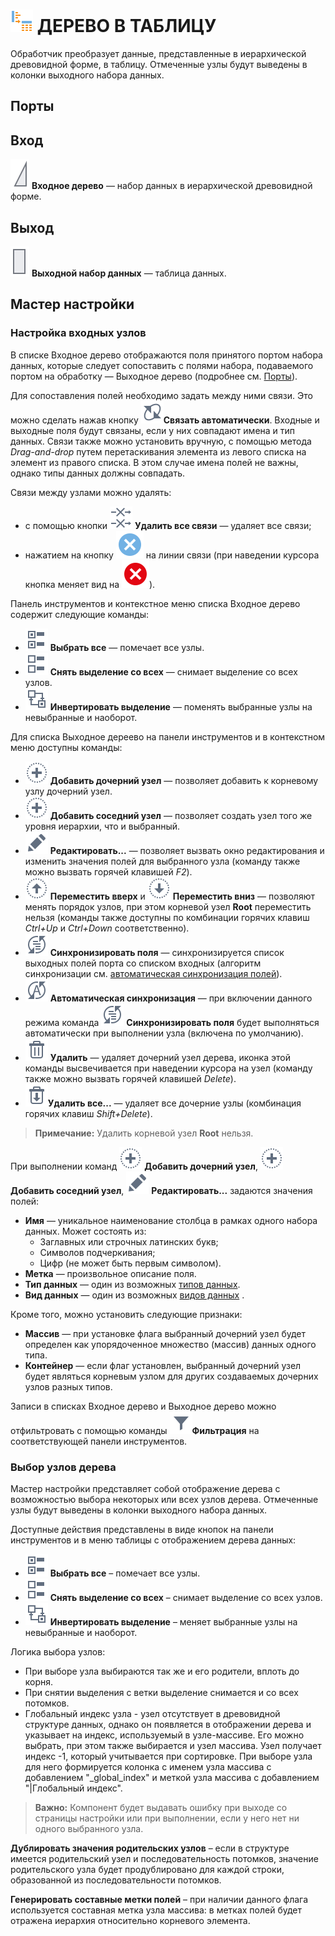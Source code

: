 # ![](../../images/icons/components/tree-to-data_default.svg) ДЕРЕВО В ТАБЛИЦУ

Обработчик преобразует данные, представленные в иерархической древовидной форме, в таблицу. Отмеченные узлы будут выведены в колонки выходного набора данных.

## Порты
## Вход
![](../../images/icons/app/node/ports/inputs/tree_inactive.svg) **Входное дерево** — набор данных в иерархической древовидной форме.

## Выход

![](../../images/icons/app/node/ports/outputs/table_inactive.svg) **Выходной набор данных** — таблица данных.

## Мастер настройки

### Настройка входных узлов

В списке Входное дерево отображаются поля принятого портом набора данных, которые следует сопоставить с полями набора, подаваемого портом на обработку — Выходное дерево (подробнее см. [Порты](../../scenario/ports/README.md)).

Для сопоставления полей необходимо задать между ними связи. Это можно сделать нажав кнопку ![](../../images/icons/toolbar-controls/auto-connect_default.svg)**Связать автоматически**. Входные и выходные поля будут связаны, если у них совпадают имена и тип данных. 
Связи также можно установить вручную, с помощью метода *Drag-and-drop* путем перетаскивания элемента из левого списка на элемент из правого списка. В этом случае имена полей не важны, однако типы данных должны совпадать.

Связи между узлами можно удалять: 
* с помощью кнопки  ![](../../images/icons/toolbar-controls/remove-all-links_default.svg) **Удалить все связи** — удаляет все связи;
* нажатием на кнопку ![Удалить связь](../../images/icons/link-grid/remove-link_selected.svg) на линии связи (при наведении курсора кнопка меняет вид на ![Удалить связь](../../images/icons/link-grid/remove-link_hover.svg)).


Панель инструментов и контекстное меню списка Входное дерево содержит следующие команды:

* ![](../../images/icons/toolbar-controls/check-all_default.svg) **Выбрать все** — помечает все узлы.
* ![](../../images/icons/toolbar-controls/uncheck-all_default.svg) **Снять выделение со всех** — снимает выделение со всех узлов.
* ![](../../images/icons/toolbar-controls/reverse-check_default.svg) **Инвертировать выделение** — поменять выбранные узлы на невыбранные и наоборот.

Для списка Выходное дереево на панели инструментов и в контекстном меню доступны команды:

* ![](../../images/icons/toolbar-controls/plus_default.svg) **Добавить дочерний узел** — позволяет добавить к корневому узлу дочерний узел.
* ![](../../images/icons/toolbar-controls/plus_default.svg) **Добавить соседний узел** — позволяет создать узел того же уровня иерархии, что и выбранный.
* ![](../../images/icons/toolbar-controls/edit_default.svg) **Редактировать...** — позволяет вызвать окно редактирования и изменить значения полей для выбранного узла (команду также можно вызвать горячей клавишей *F2*).
* ![](../../images/icons/toolbar-controls/moveup_default.svg) **Переместить вверх**  и  ![](../../images/icons/toolbar-controls/movedown_default.svg) **Переместить вниз** — позволяют менять порядок узлов, при этом корневой узел **Root** переместить нельзя (команды также доступны по комбинации горячих клавиш *Ctrl+Up* и *Ctrl+Down* соответственно).
* ![](../../images/icons/toolbar-controls/sync-columns_default.svg) **Синхронизировать поля** — синхронизируется список выходных полей порта со списком входных (алгоритм синхронизации см. [автоматическая синхронизация полей](../../scenario/ports/field-synchronization.md)).
* ![](../../images/icons/toolbar-controls/auto-sync-columns_default.svg) **Автоматическая синхронизация** — при включении данного режима команда  ![](../../images/icons/toolbar-controls/sync-columns_default.svg) **Синхронизировать поля** будет выполняться автоматически при выполнении узла (включена по умолчанию).
* ![](../../images/icons/toolbar-controls/delete_default.svg) **Удалить** — удаляет дочерний узел дерева, иконка этой команды высвечивается при наведении курсора на узел (команду также можно вызвать горячей клавишей *Delete*).
* ![](../../images/icons/toolbar-controls/delete-all_default.svg)**Удалить все...** — удаляет все дочерние узлы (комбинация горячих клавиш *Shift+Delete*).

> **Примечание:** Удалить корневой узел **Root** нельзя.

При выполнении команд ![](../../images/icons/toolbar-controls/plus_default.svg) **Добавить дочерний узел**, ![](../../images/icons/toolbar-controls/plus_default.svg) **Добавить соседний узел**, ![](../../images/icons/toolbar-controls/edit_default.svg) **Редактировать...** задаются значения полей:
* **Имя** — уникальное наименование столбца в рамках одного набора данных. Может состоять из:
  * Заглавных или строчных латинских букв;
  * Символов подчеркивания;
  * Цифр (не может быть первым символом).
* **Метка** — произвольное описание поля.
* **Тип данных** — один из возможных [типов данных](./../../data/datatype.md).
* **Вид данных** — один из возможных [видов данных](./../../data/datakind.md)
.

Кроме того, можно установить следующие признаки:
* **Массив** — при установке флага выбранный дочерний узел будет определен как упорядоченное множество (массив) данных одного типа.
* **Контейнер** — если флаг установлен, выбранный дочерний узел будет являться корневым узлом для других создаваемых дочерних узлов разных типов.

Записи в списках Входное дерево и Выходное дерево можно отфильтровать с помощью команды ![](../../images/icons/toolbar-controls/filter_default.svg)**Фильтрация** на соответствующей панели инструментов.

### Выбор узлов дерева

Мастер настройки представляет собой отображение дерева с возможностью выбора некоторых или всех узлов дерева. Отмеченные узлы будут выведены в колонки выходного набора данных.

Доступные действия представлены в виде кнопок на панели инструментов и в меню таблицы с отображением дерева данных:

* ![](../../images/icons/toolbar-controls/check-all_default.svg) **Выбрать все** – помечает все узлы.
* ![](../../images/icons/toolbar-controls/uncheck-all_default.svg) **Снять выделение со всех** – снимает выделение со всех узлов.
* ![](../../images/icons/toolbar-controls/reverse-check_default.svg) **Инвертировать выделение** – меняет выбранные узлы на невыбранные и наоборот.

Логика выбора узлов:

* При выборе узла выбираются так же и его родители, вплоть до корня.
* При снятии выделения с ветки выделение снимается и со всех потомков.
* Глобальный индекс узла - узел отсутствует в древовидной структуре данных, однако он появляется в отображении дерева и указывает на индекс, используемый в узле-массиве. Его можно выбрать, при этом также выбирается и узел массива.
Узел получает индекс -1, который учитывается при сортировке.
При выборе узла для него формируется колонка с именем узла массива с добавлением  "_global_index" и меткой узла массива с добавлением "|Глобальный индекс".

> **Важно:** Компонент будет выдавать ошибку при выходе со страницы настройки или при выполнении, если у него нет ни одного выбранного узла.

**Дублировать значения родительских узлов** – если в структуре имеется родительский узел и последовательность потомков, значение родительского узла будет продублировано для каждой строки, образованной из последовательности потомков.

**Генерировать составные метки полей** – при наличии данного флага используется составная метка узла массива: в метках полей будет отражена иерархия относительно корневого элемента.
